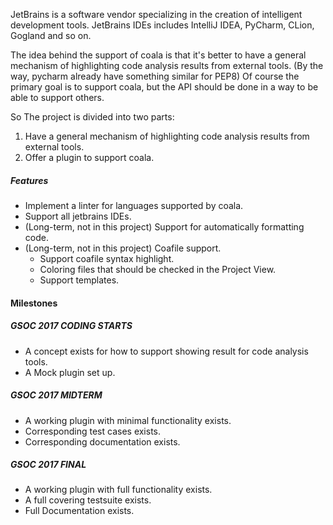 JetBrains is a software vendor specializing in the creation of intelligent development tools. JetBrains IDEs 
includes IntelliJ IDEA, PyCharm, CLion, Gogland and so on.

The idea behind the support of coala is that it's better to have a general mechanism of highlighting code analysis results from external tools. (By the way, pycharm already have something similar for PEP8) Of course the primary goal is to support coala, but the API should be done in a way to be able to support others.

So The project is divided into two parts:

1. Have a general mechanism of highlighting code analysis results from external tools.
2. Offer a plugin to support coala.

##### Features

* Implement a linter for languages supported by coala.
* Support all jetbrains IDEs.
* (Long-term, not in this project) Support for automatically formatting code.
* (Long-term, not in this project) Coafile support.
	* Support coafile syntax highlight.
	* Coloring files that should be checked in the Project View.
	* Support templates.

#### Milestones

##### GSOC 2017 CODING STARTS

* A concept exists for how to support showing result for code analysis tools.
* A Mock plugin set up.

##### GSOC 2017 MIDTERM

* A working plugin with minimal functionality exists.
* Corresponding test cases exists.
* Corresponding documentation exists.

##### GSOC 2017 FINAL

* A working plugin with full functionality exists.
* A full covering testsuite exists.
* Full Documentation exists.
